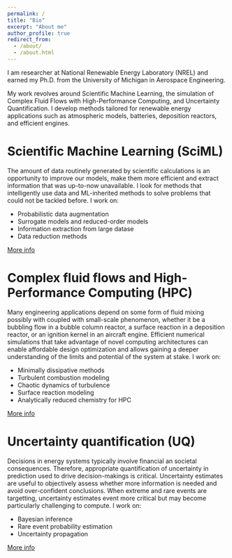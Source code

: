```yaml
---
permalink: /
title: "Bio"
excerpt: "About me"
author_profile: true
redirect_from: 
  - /about/
  - /about.html
---
```


I am researcher at National Renewable Energy Laboratory (NREL) and earned my Ph.D. from the University of Michigan in Aerospace Engineering. 

My work revolves around Scientific Machine Learning, the simulation of Complex Fluid Flows with High-Performance Computing, and Uncertainty Quantification. I develop methods tailored for renewable energy applications such as atmospheric models, batteries, deposition reactors, and efficient engines. 

Scientific Machine Learning (SciML)
======
The amount of data routinely generated by scientific calculations is an opportunity to improve our models, make them more efficient and extract information that was up-to-now unavailable. I look for methods that intelligently use data and ML-inherited methods to solve problems that could not be tackled before. I work on:
- Probabilistic data augmentation
- Surrogate models and reduced-order models
- Information extraction from large datase
- Data reduction methods

[More info](https://malihass.github.io/sciml) 

Complex fluid flows and High-Performance Computing (HPC)
======
Many engineering applications depend on some form of fluid mixing possibly with coupled with small-scale phenomenon, whether it be a bubbling flow in a bubble column reactor, a surface reaction in a deposition reactor, or an ignition kernel in an aircraft engine. Efficient numerical simulations that take advantage of novel computing architectures can enable affordable design optimization and allows gaining a deeper understanding of the limits and potential of the system at stake. 
I work on:
- Minimally dissipative methods
- Turbulent combustion modeling
- Chaotic dynamics of turbulence
- Surface reaction modeling
- Analytically reduced chemistry for HPC

[More info](https://malihass.github.io/cfm) 

Uncertainty quantification (UQ)
======
Decisions in energy systems typically involve financial an societal consequences. Therefore, appropriate quantification of uncertainty in prediction used to drive decision-makings is critical. Uncertainty estimates are useful to objectively assess whether more information is needed and avoid over-confident conclusions. When extreme and rare events are targetting, uncertainty estimates event more critical but may become particularly challenging to compute.
I work on:
- Bayesian inference
- Rare event probability estimation 
- Uncertainty propagation

[More info](https://malihass.github.io/uq) 

